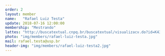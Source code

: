 ```yaml
---
order: 2
layout: member
name:   "Rafael Luiz Testa"
update: 2018-07-16 12:00:00
membership: "Mestrando"
lattes: "http://buscatextual.cnpq.br/buscatextual/visualizacv.do?id=K4316890Y1"
photo: "img/members/rafael-luiz-testa.jpg"
mail: rafael.testa@usp.br
header-img: "img/members/rafael-luiz-testa2.jpg"
---
```

